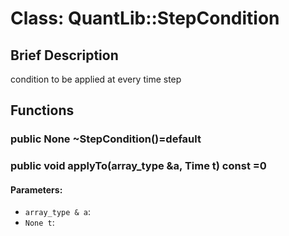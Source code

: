 # Class: QuantLib::StepCondition

## Brief Description
condition to be applied at every time step 

## Functions
### public None ~StepCondition()=default


### public void applyTo(array_type &a, Time t) const =0

#### Parameters:
- `array_type & a`: 
- `None t`: 

